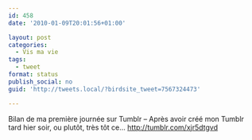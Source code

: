 ```yaml
---
id: 458
date: '2010-01-09T20:01:56+01:00'

layout: post
categories:
  - Vis ma vie
tags:
  - tweet
format: status
publish_social: no
guid: 'http://tweets.local/?birdsite_tweet=7567324473'

---
```


Bilan de ma première journée sur Tumblr – Après avoir créé mon Tumblr tard hier soir, ou plutôt, très tôt ce… http://tumblr.com/xjr5dtgvd